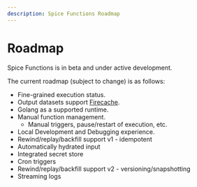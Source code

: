 ```yaml
---
description: Spice Functions Roadmap
---
```


# Roadmap

Spice Functions is in beta and under active development.

The current roadmap (subject to change) is as follows:

* Fine-grained execution status.
* Output datasets support [Firecache](../../../reference/specifications/dataset-and-view-yaml-specification/firecache.md).
* Golang as a supported runtime.
* Manual function management.
  * Manual triggers, pause/restart of execution, etc.
* Local Development and Debugging experience.
* Rewind/replay/backfill support v1 - idempotent
* Automatically hydrated input
* Integrated secret store
* Cron triggers
* Rewind/replay/backfill support v2 - versioning/snapshotting
* Streaming logs
